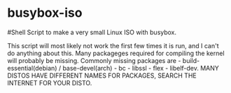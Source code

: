 # busybox-iso

#Shell Script to make a very small Linux ISO with busybox.

This script will most likely not work the first few times it is run, and I can't do anything about this. Many packageges required for compiling the kernel will probably be missing. Commonly missing packages are - build-essential(debian) / base-devel(arch) - bc - libssl - flex - libelf-dev. MANY DISTOS HAVE DIFFERENT NAMES FOR PACKAGES, SEARCH THE INTERNET FOR YOUR DISTO.
